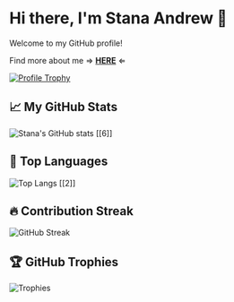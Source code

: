 # Hi there, I'm Stana Andrew 👋

Welcome to my GitHub profile!

Find more about me ⇒ **[HERE](https://portfolio-786060.gitlab.io/)** ⇐

[![Profile Trophy](https://github-profile-trophy.vercel.app/?username=StanaAndrei)](https://github.com/ryo-ma/github-profile-trophy)

## 📈 My GitHub Stats
![Stana's GitHub stats](https://github-readme-stats.vercel.app/api?username=StanaAndrei&show_icons=true&theme=radical) [[6]]

## 💬 Top Languages
![Top Langs](https://github-readme-stats.vercel.app/api/top-langs/?username=StanaAndrei&theme=radical&layout=compact) [[2]]

## 🔥 Contribution Streak
![GitHub Streak](https://streak-stats.demolab.com/?user=StanaAndrei&theme=radical)

## 🏆 GitHub Trophies
![Trophies](https://github-profile-trophy.vercel.app/?username=StanaAndrei&theme=radical)
